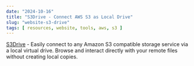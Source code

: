```yaml
---
date: "2024-10-16"
title: "S3Drive - Connect AWS S3 as Local Drive"
slug: "website-s3-drive"
tags: [ resources, website, tools, aws, s3 ]
---
```




[S3Drive][1] - Easily connect to any Amazon S3 compatible storage service via a local virtual drive. Browse and interact directly with your remote files without creating local copies.



  [1]: https://www.nsoftware.com/s3drive
